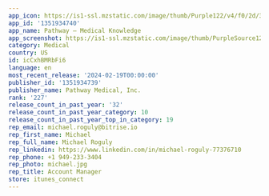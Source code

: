 ```yaml
---
app_icon: https://is1-ssl.mzstatic.com/image/thumb/Purple122/v4/f0/2d/38/f02d3802-69dc-db28-2fea-d462950facef/AppIcon-1x_U007emarketing-0-10-0-85-220.png/1024x1024bb.png
app_id: '1351934740'
app_name: Pathway – Medical Knowledge
app_screenshot: https://is1-ssl.mzstatic.com/image/thumb/PurpleSource126/v4/6f/b0/18/6fb0189e-4e80-fb6d-72e8-a637178da20a/d4b5fe6f-0d0a-40ed-b0cf-f16fa119a1dc_evidence-summaries.png/1242x2688bb.png
category: Medical
country: US
id: icCxhBMRbFi6
language: en
most_recent_release: '2024-02-19T00:00:00'
publisher_id: '1351934739'
publisher_name: Pathway Medical, Inc.
rank: '227'
release_count_in_past_year: '32'
release_count_in_past_year_category: 10
release_count_in_past_year_top_in_category: 19
rep_email: michael.roguly@bitrise.io
rep_first_name: Michael
rep_full_name: Michael Roguly
rep_linkedin: https://www.linkedin.com/in/michael-roguly-77376710
rep_phone: +1 949-233-3404
rep_photo: michael.jpg
rep_title: Account Manager
store: itunes_connect
---
```

